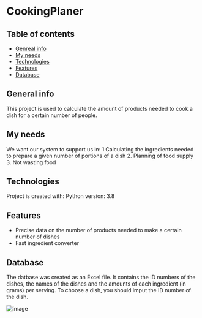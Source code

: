 # CookingPlaner
## Table of contents 
* [Genreal info](#general-info)
* [My needs](#my-needs)
* [Technologies](#technologies)
* [Features](#features)
* [Database](#database)
## General info
This project is used to calculate the amount of products needed to cook a dish for a certain number of people.
## My needs
We want our system to support us in:
1.Calculating the ingredients needed to prepare a given number of portions of a dish
2. Planning of food supply
3. Not wasting food
## Technologies
Project is created with:
Python version: 3.8
## Features
* Precise data on the number of products needed to make a certain number of dishes
* Fast ingredient converter
## Database
The datbase was created as an Excel file. It contains the ID numbers of the dishes, the names of the dishes and the amounts of each ingredient (in  grams) per serving. To choose a dish, you should imput the ID number of the dish.

![image](https://user-images.githubusercontent.com/94456351/144229752-34b43446-7515-4b1b-a231-67cb3b5ffad8.png)

